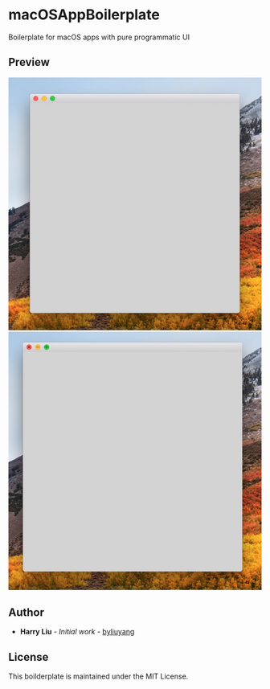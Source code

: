 # macOSAppBoilerplate

Boilerplate for macOS apps with pure programmatic UI

## Preview
![](screenshots/normal.jpg)
![](screenshots/hover.jpg)

## Author
- **Harry Liu** - *Initial work* - [byliuyang](https://github.com/byliuyang)

## License
This boilderplate is maintained under the MIT License.